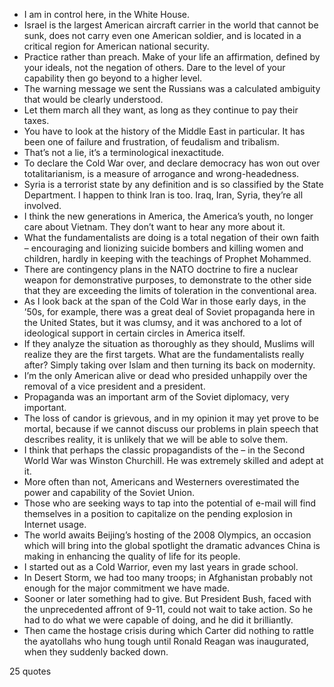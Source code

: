  - I am in control here, in the White House.
 - Israel is the largest American aircraft carrier in the world that cannot be sunk, does not carry even one American soldier, and is located in a critical region for American national security.
 - Practice rather than preach. Make of your life an affirmation, defined by your ideals, not the negation of others. Dare to the level of your capability then go beyond to a higher level.
 - The warning message we sent the Russians was a calculated ambiguity that would be clearly understood.
 - Let them march all they want, as long as they continue to pay their taxes.
 - You have to look at the history of the Middle East in particular. It has been one of failure and frustration, of feudalism and tribalism.
 - That’s not a lie, it’s a terminological inexactitude.
 - To declare the Cold War over, and declare democracy has won out over totalitarianism, is a measure of arrogance and wrong-headedness.
 - Syria is a terrorist state by any definition and is so classified by the State Department. I happen to think Iran is too. Iraq, Iran, Syria, they’re all involved.
 - I think the new generations in America, the America’s youth, no longer care about Vietnam. They don’t want to hear any more about it.
 - What the fundamentalists are doing is a total negation of their own faith – encouraging and lionizing suicide bombers and killing women and children, hardly in keeping with the teachings of Prophet Mohammed.
 - There are contingency plans in the NATO doctrine to fire a nuclear weapon for demonstrative purposes, to demonstrate to the other side that they are exceeding the limits of toleration in the conventional area.
 - As I look back at the span of the Cold War in those early days, in the ’50s, for example, there was a great deal of Soviet propaganda here in the United States, but it was clumsy, and it was anchored to a lot of ideological support in certain circles in America itself.
 - If they analyze the situation as thoroughly as they should, Muslims will realize they are the first targets. What are the fundamentalists really after? Simply taking over Islam and then turning its back on modernity.
 - I’m the only American alive or dead who presided unhappily over the removal of a vice president and a president.
 - Propaganda was an important arm of the Soviet diplomacy, very important.
 - The loss of candor is grievous, and in my opinion it may yet prove to be mortal, because if we cannot discuss our problems in plain speech that describes reality, it is unlikely that we will be able to solve them.
 - I think that perhaps the classic propagandists of the – in the Second World War was Winston Churchill. He was extremely skilled and adept at it.
 - More often than not, Americans and Westerners overestimated the power and capability of the Soviet Union.
 - Those who are seeking ways to tap into the potential of e-mail will find themselves in a position to capitalize on the pending explosion in Internet usage.
 - The world awaits Beijing’s hosting of the 2008 Olympics, an occasion which will bring into the global spotlight the dramatic advances China is making in enhancing the quality of life for its people.
 - I started out as a Cold Warrior, even my last years in grade school.
 - In Desert Storm, we had too many troops; in Afghanistan probably not enough for the major commitment we have made.
 - Sooner or later something had to give. But President Bush, faced with the unprecedented affront of 9-11, could not wait to take action. So he had to do what we were capable of doing, and he did it brilliantly.
 - Then came the hostage crisis during which Carter did nothing to rattle the ayatollahs who hung tough until Ronald Reagan was inaugurated, when they suddenly backed down.

25 quotes
